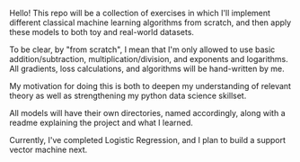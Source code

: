 Hello! This repo will be a collection of exercises in which I'll implement different classical machine learning algorithms from scratch, and then apply these models to both toy and real-world datasets.

To be clear, by "from scratch", I mean that I'm only allowed to use basic addition/subtraction, multiplication/division, and exponents and logarithms. All gradients, loss calculations, and algorithms will be hand-written by me. 

My motivation for doing this is both to deepen my understanding of relevant theory as well as strengthening my python data science skillset.

All models will have their own directories, named accordingly, along with a readme explaining the project and what I learned.

Currently, I've completed Logistic Regression, and I plan to build a support vector machine next. 
